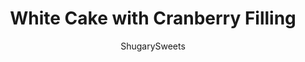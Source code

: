 ---
layout: ../../layouts/MarkdownPostLayout.astro
title: White Cake with Cranberry Filling
author: ShugarySweets
pubDate: 2020-02-04
description: "From scratch, moist White Cake recipe with cranberry filling, almond buttercream frosting, and sugared cranberries as a garnish! Perfect for holidays!"
image_url: https://www.shugarysweets.com/wp-content/uploads/2019/12/White-cake-cranberry-filling-1.jpg
tags: ["Cake","American"]
calories: 700
protein: 5
carbohydrates: 108
fats: 28
fiber: 1
ingredients: ["5 egg whites, room temperature","3/4 cup buttermilk","3/4 cup unsalted butter, softened","2 Tablespoons almond extract","1 3/4 cup granulated sugar","2 1/2 cup cake flour","1 Tablespoon baking powder","1/2 teaspoon kosher salt","1 cup unsalted butter, softened","1 package (8 ounce) cream cheese, softened","2 Tablespoons orange juice","1 teaspoon almond extract","5 cups powdered sugar","1 can (14 ounce) Whole Berry Cranberry Sauce"]
serves: 12
time: "1 hour 13 minutes"
prepTime: "45 minutes"
instructions: ["To prepare cake, grease and flour two 9-inch cake pans and line bottoms with parchment paper (cut circles to fit). Set aside. (or use my homemade cake release)","In small bowl, mix egg whites and 1/4 cup buttermilk. Set aside.","In mixing bowl, beat butter and sugar until creamy, about 2-3 minutes. Beat in almond extract. Add in dry ingredients and mix until combined. Slowly add in egg white mixture.","Beat in remaining buttermilk for 1-2 minutes until fluffy.","Pour evenly into cake pans. Bake in a 350 degree oven for about 25-28 minutes, until toothpick comes out clean. Remove and cool in cake pans 5 minutes. Invert onto a wire rack and cool completely before frosting.","For the frosting, beat butter and cream cheese until smooth, several minutes. Add in orange juice, almond extract, and powdered sugar. Beat for 3-4 minutes until fluffy.","To assemble. Lay one layer of cake on a cake plate. Pipe frosting around the top edge of the cake. Add half of a can of whole berry cranberry sauce. Add additional frosting OVER the cranberry sauce.","Top with second layer of cake. Repeat frosting edge on top of cake, and spread frosting on sides of cake. Fill in the top with the remaining cranberry sauce."]
nutrition: ["700 calories","108 grams carbohydrates","74 milligrams cholesterol","28 grams fat","1 grams fiber","5 grams protein","17 grams saturated fat","248 milligrams sodium","83 grams sugar","0 grams trans fat","9 grams unsaturated fat"]
---